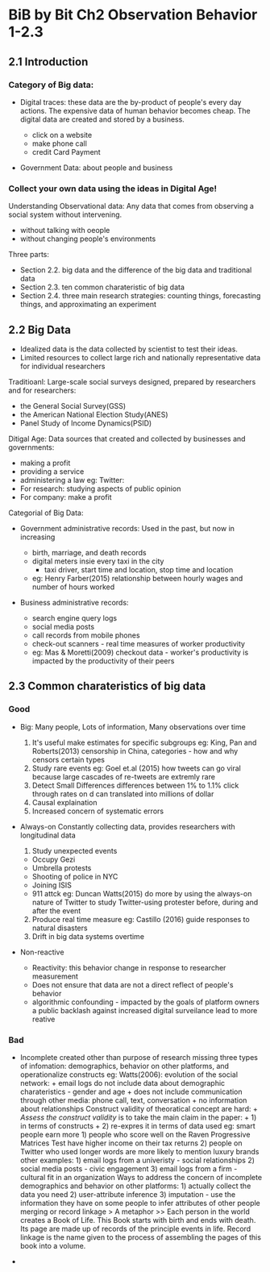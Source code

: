 # BiB by Bit Ch2 Observation Behavior 1-2.3

## 2.1 Introduction 

### Category of Big data:

* Digital traces: 
these data are the by-product of people's every day actions.
The expensive data of human behavior becomes cheap. The digital data are created and stored by a business.
    + click on a website
    + make phone call
    + credit Card Payment

* Government Data: 
about people and business

### Collect your own data using the ideas in Digital Age!

Understanding Observational data:
Any data that comes from observing a social system without intervening.
* without talking with oeople
* without changing people's environments

Three parts:
* Section 2.2. big data and the difference of the big data and traditional data
* Section 2.3. ten common charateristic of big data
* Section 2.4. three main research strategies: counting things, forecasting things, and approximating an experiment

## 2.2 Big Data

* Idealized data is the data collected by scientist to test their ideas. 
* Limited resources to collect large rich and nationally representative data for individual researchers

Traditioanl:
Large-scale social surveys designed, prepared by researchers and for researchers:
* the General Social Survey(GSS)
* the American National Election Study(ANES)
* Panel Study of Income Dynamics(PSID)

Ditigal Age:
Data sources that created and collected by businesses and governments:
* making a profit
* providing a service
* administering a law
eg:
Twitter: 
* For research: studying aspects of public opinion
* For company: make a profit


Categorial of Big Data:
* Government administrative records:
    Used in the past, but now in increasing
    + birth, marriage, and death records
    + digital meters insie every taxi in the city 
       - taxi driver, start time and location, stop time and location
    + eg: Henry Farber(2015) relationship between hourly wages and number of hours worked

* Business administrative records:
    + search engine query logs
    + social media posts
    + call records from mobile phones
    + check-out scanners - real time measures of worker productivity
    + eg: Mas & Moretti(2009) checkout data 
          - worker's productivity is impacted by the productivity of their peers

## 2.3 Common charateristics of big data

### Good 
* Big:
  Many people, Lots of information, Many observations over time
  1) It's useful make estimates for specific subgroups
  eg: King, Pan and Roberts(2013) censorship in China, categories - how and why censors certain types
  2) Study rare events
  eg: Goel et.al (2015) how tweets can go viral
  because large cascades of re-tweets are extremly rare
  3) Detect Small Differences
  differences between 1% to 1.1% click through rates on d can translated into millions of dollar
  4) Causal explaination
  5) Increased concern of systematic errors



* Always-on
  Constantly collecting data, provides researchers with longitudinal data
  1) Study unexpected events
    + Occupy Gezi
    + Umbrella protests
    + Shooting of police in NYC
    + Joining ISIS
    + 911 attck
  eg: Duncan Watts(2015) do more by using the always-on nature of Twitter to study Twitter-using protester before, during and after the event
  2) Produce real time measure
  eg: Castillo (2016) guide responses to natural disasters
  3) Drift in big data systems overtime



* Non-reactive
   + Reactivity:
      this behavior change in response to researcher measurement
   + Does not ensure that data are not a direct reflect of people's behavior
   + algorithmic confounding - impacted by the goals of platform owners
      a public backlash against increased digital surveilance lead to more reative

### Bad
* Incomplete
    created other than purpose of research
    missing three types of infomation: demographics, behavior on other platforms, and operationalize constructs
    eg: Watts(2006): evolution of the social network:
      + email logs do not include data about demographic charateristics - gender and age
      + does not include communication through other media: phone call, text, conversation 
      + no information about relationships
    Construct validity of theoratical concept are hard:
      + *Assess the construct validity* is to take the main claim in the paper: 
        + 1) in terms of constructs 
        + 2) re-expres it in terms of data used
          eg: smart people earn more
            1) people who score well on the Raven Progressive Matrices Test have higher income on their tax returns
            2) people on Twitter who used longer words are more likely to mention luxury brands
          other examples:
            1) email logs from a univeristy - social relationships
            2) social media posts - civic engagement
            3) email logs from a firm - cultural fit in an organization
    Ways to address the concern of incomplete demographics and behavior on other platforms:
       1) actually collect the data you need
       2) user-attribute inference
       3) imputation - use the information they have on some people to infer attributes of other people
          merging or record linkage
          > A metaphor
          >> Each person in the world creates a Book of Life. This Book starts with birth and ends with death. 
             Its page are made up of records of the principle events in life. Record linkage is the name given 
             to the process of assembling the pages of this book into a volume.








* 








